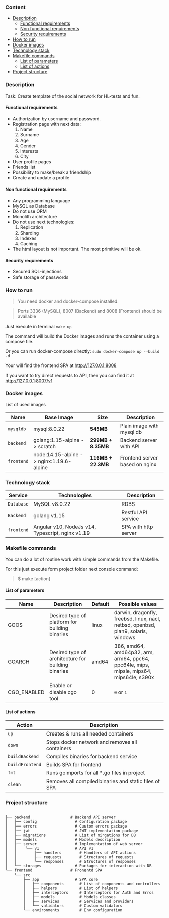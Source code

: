 ### Content

* [Description](#Description)
    * [Functional requirements](#Functional-requirements)
    * [Non functional requirements](#Non-functional-requirements)
    * [Security requirements](#Security-requirements)
* [How to run](#How-to-run)
* [Docker images](#Docker-images)
* [Technology stack](#Technology-stack)
* [Makefile commands](#Makefile-commands)
    * [List of parameters](#List-of-parameters)
    * [List of actions](#List-of-actions)
* [Project structure](#Project-structure)

### Description

Task: Create template of the social network for HL-tests and fun.

#### Functional requirements

- Authorization by username and password.
- Registration page with next data:
    1. Name
    2. Surname
    3. Age
    4. Gender
    5. Interests
    6. City
- User profile pages
- Friends list
- Possibility to make/break a friendship
- Create and update a profile

#### Non functional requirements

- Any programming language
- MySQL as Database
- Do not use ORM
- Monolith architecture
- Do not use next technologies:
    1) Replication
    2) Sharding
    3) Indexes
    4) Caching
- The html layout is not important. The most primitive will be ok.

#### Security requirements

- Secured SQL-injections
- Safe storage of passwords


### How to run

> You need docker and docker-compose installed.

> Ports 3336 (MySQL), 8007 (Backend) and 8008 (Frontend) should be available

Just execute in terminal `make up`

The command will build the Docker images and runs the container using a compose file.  

Or you can run docker-compose directly:
`sudo docker-compose up --build -d`

Your will find the frontend SPA at http://127.0.0.1:8008

If you want to try direct requests to API, then you can find it at http://127.0.0.1:8007/v1

### Docker images

List of used images

|Name|Base Image|Size|Description|
|-----|------|------|------|
|`mysqldb`|mysql:8.0.22|**545MB**|Plain image with mysql db|
|`backend`|golang:1.15-alpine -> scratch|**299MB + 8.35MB**|Backend server with API|
|`frontend`|node:14.15-alpine -> nginx:1.19.6-alpine|**116MB + 22.3MB**|Frontend server based on nginx|

### Technology stack

|Service|Technologies|Description|
|-----|------|------|
|`Database`|MySQL v8.0.22|RDBS|
|`Backend`|golang v1.15|Restful API service|
|`frontend`|Angular v10, NodeJs v14, Typescript, nginx v1.19|SPA with http server|


### Makefile commands

You can do a lot of routine work with simple commands from the Makefile.

For this just execute form project folder next console command:
> $ make [action]

#### List of parameters

|Name|Description|Default|Possible values|
|---|---|---|---|
|GOOS|Desired type of platform for building binaries|linux|darwin, dragonfly, freebsd, linux, nacl, netbsd, openbsd, plan9, solaris, windows|
|GOARCH|Desired type of architecture for building binaries|amd64|386, amd64, amd64p32, arm, arm64, ppc64, ppc64le, mips, mipsle, mips64, mips64le, s390x|
|CGO_ENABLED|Enable or disable cgo tool|0|`0` or `1`|

#### List of actions

|Action|Description|
|---|---|
|`up`|Creates & runs all needed containers|
|`down`|Stops docker network and removes all containers|
|`buildBackend`|Compiles binaries for backend service|
|`buildFrontend`|Builds SPA for frontend|
|`fmt`|Runs goimports for all *.go files in project|
|`clean`|Removes all compiled binaries and static files of SPA|


### Project structure

```

├── backend                  # Backend API server
│   ├── config                 # Configuration package
│   ├── errors                 # Custom errors package
│   ├── jwt                    # JWT implementation package
│   ├── migrations             # List of mirgations for DB
│   ├── models                 # Models description
│   ├── server                 # Implementation of web server
│   │    └── v1                # API v1
│   │        ├── handlers        # Handlers of API actions
│   │        ├── requests        # Structures of requests 
│   │        └── responses       # Structures of responses
│   └── storages               # Packages for interaction with DB
└── frontend                 # Fronentd SPA
    └── src
        ├── app                # SPA core
        │   ├── components       # List of components and controllers
        │   ├── helpers          # List of helpers
        │   ├── interceptors     # Interceptors for Auth and Erros
        │   ├── models           # Models classes
        │   ├── services         # Services and providers
        │   └── validators       # Custom validators
        └── environments         # Env configuration
```